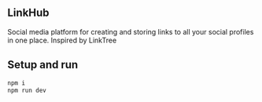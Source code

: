 ## LinkHub
Social media platform for creating and storing links to all your social profiles in one place. Inspired by LinkTree

## Setup and run
```bash
npm i
npm run dev
```
